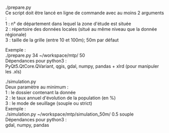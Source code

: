 ./prepare.py  
    Ce script doit être lancé en ligne de commande avec au moins 2 arguments :  
    1 : n° de département dans lequel la zone d'étude est située  
    2 : répertoire des données locales (situé au même niveau que la donnée régionale)  
    3 : taille de la grille (entre 10 et 100m); 50m par défaut  
   
Exemple :  
    ./prepare.py 34 ~/workspace/mtp/ 50  
Dépendances pour python3 :  
    PyQt5.QtCore.QVariant, qgis, gdal, numpy, pandas + xlrd (pour manipuler les .xls)  

./simulation.py  
    Deux paramètre au minimum :  
    1 : le dossier contenant la donnée  
    2 : le taux annuel d'évolution de la population (en %)  
    3 : le mode de seuillage (souple ou strict)  
Exemple :  
    ./simulation.py ~/workspace/mtp/simulation_50m/ 0.5 souple  
Dépendances pour python3 :  
gdal, numpy, pandas  

    
